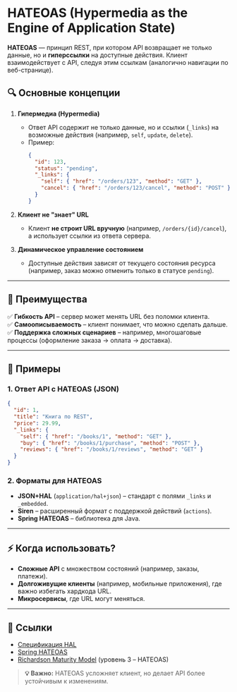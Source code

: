 # **HATEOAS (Hypermedia as the Engine of Application State)**
**HATEOAS** — принцип REST, при котором API возвращает не только данные, но и **гиперссылки** на доступные действия. Клиент взаимодействует с API, следуя этим ссылкам (аналогично навигации по веб-странице).

## **🔍 Основные концепции**
1. **Гипермедиа (Hypermedia)**  
   - Ответ API содержит не только данные, но и ссылки (`_links`) на возможные действия (например, `self`, `update`, `delete`).  
   - Пример:
     ```json
     {
       "id": 123,
       "status": "pending",
       "_links": {
         "self": { "href": "/orders/123", "method": "GET" },
         "cancel": { "href": "/orders/123/cancel", "method": "POST" }
       }
     }
     ```

2. **Клиент не "знает" URL**  
   - Клиент **не строит URL вручную** (например, `/orders/{id}/cancel`), а использует ссылки из ответа сервера.  

3. **Динамическое управление состоянием**  
   - Доступные действия зависят от текущего состояния ресурса (например, заказ можно отменить только в статусе `pending`).

---

## **📌 Преимущества**
✅ **Гибкость API** – сервер может менять URL без поломки клиента.  
✅ **Самоописываемость** – клиент понимает, что можно сделать дальше.  
✅ **Поддержка сложных сценариев** – например, многошаговые процессы (оформление заказа → оплата → доставка).  

---

## **🚀 Примеры**
### **1. Ответ API с HATEOAS (JSON)**
```json
{
  "id": 1,
  "title": "Книга по REST",
  "price": 29.99,
  "_links": {
    "self": { "href": "/books/1", "method": "GET" },
    "buy": { "href": "/books/1/purchase", "method": "POST" },
    "reviews": { "href": "/books/1/reviews", "method": "GET" }
  }
}
```

### **2. Форматы для HATEOAS**
- **JSON+HAL** (`application/hal+json`) – стандарт с полями `_links` и `_embedded`.  
- **Siren** – расширенный формат с поддержкой действий (`actions`).  
- **Spring HATEOAS** – библиотека для Java.  

---

## **⚡️ Когда использовать?**
- **Сложные API** с множеством состояний (например, заказы, платежи).  
- **Долгоживущие клиенты** (например, мобильные приложения), где важно избегать хардкода URL.  
- **Микросервисы**, где URL могут меняться.  

---

## **🔗 Ссылки**
- [Спецификация HAL](https://tools.ietf.org/html/draft-kelly-json-hal-08)  
- [Spring HATEOAS](https://spring.io/projects/spring-hateoas)  
- [Richardson Maturity Model](https://martinfowler.com/articles/richardsonMaturityModel.html) (уровень 3 – HATEOAS)  

> **💡 Важно:** HATEOAS усложняет клиент, но делает API более устойчивым к изменениям.
